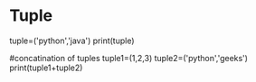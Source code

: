 # Tuple
tuple=('python','java')
print(tuple)

#concatination of tuples
tuple1=(1,2,3)
tuple2=('python','geeks')
print(tuple1+tuple2)
